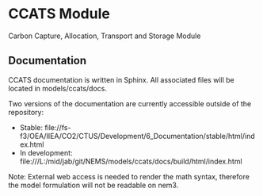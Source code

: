 # CCATS Module
Carbon Capture, Allocation, Transport and Storage Module

## Documentation
CCATS documentation is written in Sphinx.
All associated files will be located in models/ccats/docs.

Two versions of the documentation are currently accessible outside of the repository:
- Stable: file://fs-f3/OEA/IIEA/CO2/CTUS/Development/6_Documentation/stable/html/index.html
- In development: file:///L:/mid/jab/git/NEMS/models/ccats/docs/build/html/index.html

Note: External web access is needed to render the math syntax, therefore the model formulation will not be readable on nem3.